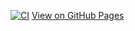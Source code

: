 [![CI](https://github.com/tpanhh7/ahj-rxjs/actions/workflows/web.yml/badge.svg)](https://github.com/tpanhh7/ahj-rxjs/actions/workflows/web.yml)
[View on GitHub Pages](https://tpanhh7.github.io/ahj-rxjs/)